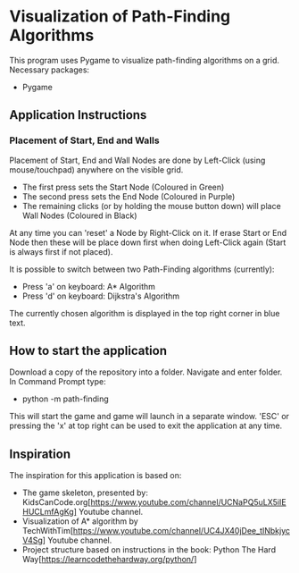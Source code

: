 # Visualization of Path-Finding Algorithms
This program uses Pygame to visualize path-finding algorithms on a grid.
Necessary packages:

- Pygame

## Application Instructions
### Placement of Start, End and Walls
Placement of Start, End and Wall Nodes are done by Left-Click (using mouse/touchpad) anywhere on the visible grid.

- The first press sets the Start Node (Coloured in Green)
- The second press sets the End Node (Coloured in Purple)
- The remaining clicks (or by holding the mouse button down) will place Wall Nodes (Coloured in Black)

At any time you can 'reset' a Node by Right-Click on it. If erase Start or End Node then these will be place down first when doing Left-Click again (Start is always first if not placed).

It is possible to switch between two Path-Finding algorithms (currently):

- Press 'a' on keyboard: A* Algorithm
- Press 'd' on keyboard: Dijkstra's Algorithm

The currently chosen algorithm is displayed in the top right corner in blue text.

## How to start the application
Download a copy of the repository into a folder. Navigate and enter folder. In Command Prompt type:

- python -m path-finding

This will start the game and game will launch in a separate window. 'ESC' or pressing the 'x' at top right can be used to exit the application at any time.

## Inspiration
The inspiration for this application is based on:
- The game skeleton, presented by: KidsCanCode.org[https://www.youtube.com/channel/UCNaPQ5uLX5iIEHUCLmfAgKg] Youtube channel.
- Visualization of A* algorithm by TechWithTim[https://www.youtube.com/channel/UC4JX40jDee_tINbkjycV4Sg] Youtube channel.
- Project structure based on instructions in the book: Python The Hard Way[https://learncodethehardway.org/python/]
